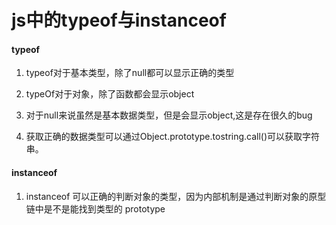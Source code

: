 # js中的typeof与instanceof

#### typeof

1. typeof对于基本类型，除了null都可以显示正确的类型

2. typeOf对于对象，除了函数都会显示object

3. 对于null来说虽然是基本数据类型，但是会显示object,这是存在很久的bug

4. 获取正确的数据类型可以通过Object.prototype.tostring.call()可以获取字符串。

#### instanceof

1. instanceof 可以正确的判断对象的类型，因为内部机制是通过判断对象的原型链中是不是能找到类型的 prototype

